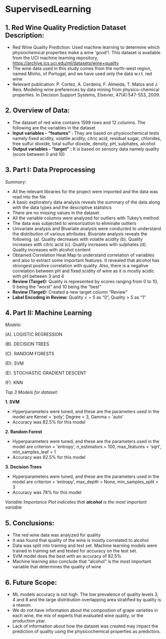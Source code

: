 # SupervisedLearning



## 1. Red Wine Quality Prediction Dataset Description: 

- Red Wine Quality Prediction: Used machine learning to determine which physiochemical properties make a wine 'good'!. This dataset is available from the UCI machine learning repository, https://archive.ics.uci.edu/ml/datasets/wine+quality
-  The wine data used in this study comes from the north-west region, named Minho, of Portugal, and we have used only the data w.r.t. red wine
- Relevant publication: P. Cortez, A. Cerdeira, F. Almeida, T. Matos and J. Reis. Modeling wine preferences by data mining from physico-chemical properties. In Decision Support Systems, Elsevier, 47(4):547-553, 2009.

## 2. Overview of Data: 

- The dataset of red wine contains 1599 rows and 12 columns. The following are the variables in the dataset
- **Input variables - “features” :** They are based on physicochemical tests namely fixed acidity, volatile acidity, 
citric acid, residual sugar, chlorides, free sulfur dioxide, total sulfur dioxide, density, pH, sulphates, 
alcohol 
- **Output variables - “target” :** It is based on sensory data namely quality (score between 0 and 10)

## 3. Part I: Data Preprocessing 

*Summary:*

- All the relevant libraries for the project were imported and the data was read into the file
- A basic exploratory data analysis reveals the summary of the data along with the data types and the descriptive statistics
- There are no missing values in the dataset
- All the variable columns were analyzed for outliers with Tukey’s method
- The data was subjected to winsorization to eliminate outliers
- Univariate analysis and Bivariate analysis were conducted to understand the distribution of various attributes. Bivariate analysis reveals the following. (a). Quality decreases with volatile acidity (b). Quality increases with citric acid (c). Quality increases with sulphates (d). Quality increases with alcohol content
- Obtained Correlation Heat Map to understand correlation of variables and also to extract some important features. It revealed that alcohol has strongest positive correlation with quality. Also, there is a negative correlation between pH and fixed scidity of wine as it is mostly acidic with pH between 3 and 4
- **Review (Target):** Quality is represented by scores ranging from 0 to 10, 0 being the “worst” and 10 being the “best”
- **Review (Target):** Created a new target column “Review”
- **Label Encoding in Review:** Quality < = 5 as “0”, Quality > 5 as “1” 

## 4. Part II: Machine Learning

*Models:*

(A). LOGISTIC REGRESSION

(B). DECISION TREES

(C). RANDOM FORESTS

(D). SVM

(E). STOCHASTIC GRADIENT DESCENT

(F). KNN

*Top 3 Models for dataset:*

**1. SVM**
   - Hyperparameters were tuned, and these are the parameters used in the model are Kernel = ‘poly’, Degree = 3, Gamma = 'auto'
   - Accuracy was 82.5% for this model

**2. Random Forest**
   - Hyperparameters were tuned, and these are the parameters used in the model are criterion = 'entropy’, n_estimators = 100, 
   max_features = ‘sqrt’, min_samples_leaf = 1
   - Accuracy was 82.5% for this model
   
**3. Decision Trees**
   - Hyperparameters were tuned, and these are the parameters used in the model are criterion = ‘entropy’, max_depth = None, 
   min_samples_split = 3
   - Accuracy was 78% for this model

*Variable Importance Plot indicates that **alcohol** is the most important variable*

## 5. Conclusions:
 
- The red wine data was analyzed for quality 
- It was found that quality of the wine is mostly correlated to alcohol 
- Data was split into training and test set. Machine learning models were trained in training set and tested for accuracy on the test   set.
- SVM model does the best with an accuracy of 82.5%
- Machine learning also conclude that “alcohol” is the most important variable that determines the quality of wine

## 6. Future Scope:

- ML models accuracy is not high. The low prevalence of quality levels 3, 4 and 8 and the large distribution overlapping area stratified by quality is a reason.
- We do not have information about the composition of grape varieties in each wine, the mix of experts that evaluated wine quality, or the production year.
- Lack of information about how the dataset was created may impact the prediction of quality using the physicochemical properties as predictors. 